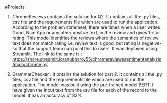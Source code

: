 #Projects

1. ChromeReviews contains the solution for Q2. It contains all the .py files, csv file and the requirements file which are used to run the application. 
According to the problem statement, there are times when a user writes Good, Nice App or any other positive text, in the review and gives 1-star rating. This model identifies the reviews where the semantics of review text does not match rating i.e. review text is good, but rating is negative- so that the support team can point this to users. 
It was deployed using Streamlit. The link to the same is : https://share.streamlit.io/anubharoy55/chromereviewssentimentanalysis/main/chrome.py

2. GrammarChecker : It ontains the solution for part 2. It contains all the .py files, csv file and the requirements file which are used to run the application.
                      The model was built using the pre-trained model BERT. I have given the input text from the csv file for each of the record to the model. It has an                       accuracy of 83%


